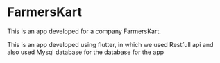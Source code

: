 # FarmersKart
This is an app developed for a company FarmersKart.

This is an app developed using flutter, in which we used Restfull api and also used Mysql database for the database for the app
